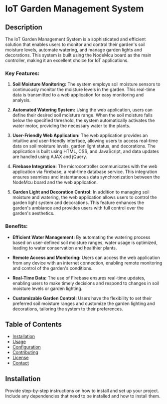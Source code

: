 # IoT Garden Management System


## Description

The IoT Garden Management System is a sophisticated and efficient solution that enables users to monitor and control their garden's soil moisture levels, automate watering, and manage garden lights and decorations. This system is built using the NodeMcu board as the main controller, making it an excellent choice for IoT applications.

### Key Features:

1. **Soil Moisture Monitoring:**
   The system employs soil moisture sensors to continuously monitor the moisture levels in the garden. This real-time data is transmitted to a web application for easy monitoring and analysis.

2. **Automated Watering System:**
   Using the web application, users can define their desired soil moisture range. When the soil moisture falls below the specified threshold, the system automatically activates the water motor, providing the necessary water to the plants.

3. **User-Friendly Web Application:**
   The web application provides an intuitive and user-friendly interface, allowing users to access real-time data on soil moisture levels, garden light status, and decorations. The application is built using HTML, CSS, and JavaScript, and data updates are handled using AJAX and jQuery.

4. **Firebase Integration:**
   The microcontroller communicates with the web application via Firebase, a real-time database service. This integration ensures seamless and instantaneous data synchronization between the NodeMcu board and the web application.

5. **Garden Light and Decoration Control:**
   In addition to managing soil moisture and watering, the web application allows users to control the garden light system and decorations. This feature enhances the garden's ambiance and provides users with full control over the garden's aesthetics.

### Benefits:

- **Efficient Water Management:**
  By automating the watering process based on user-defined soil moisture ranges, water usage is optimized, leading to water conservation and healthier plants.

- **Remote Access and Monitoring:**
  Users can access the web application from any device with an internet connection, enabling remote monitoring and control of the garden's conditions.

- **Real-Time Data:**
  The use of Firebase ensures real-time updates, enabling users to make timely decisions and respond to changes in soil moisture levels or garden lighting.

- **Customizable Garden Control:**
  Users have the flexibility to set their preferred soil moisture ranges and customize the garden lighting and decorations, tailoring the system to their preferences.

## Table of Contents

- [Installation](#installation)
- [Usage](#usage)
- [Configuration](#configuration)
- [Contributing](#contributing)
- [License](#license)
- [Contact](#contact)

## Installation

Provide step-by-step instructions on how to install and set up your project. Include any dependencies that need to be installed and how to install them.

